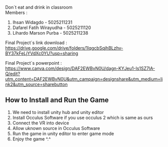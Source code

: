 Don`t eat and drink in classroom  
Members :
1. Ihsan Widagdo - 5025211231  
2. Dafarel Fatih Wirayudha - 5025211120
3. Lihardo Marson Purba - 5025211238

Final Project`s link download : https://drive.google.com/drive/folders/1lqgcbSqjhBLzhv-BY37kFeLjYVdXc0YU?usp=sharing  

Final Project`s powerpoint : https://www.canva.com/design/DAF2EWBvN0U/dagn-KYJeu1-Is1SZ7lA-Q/edit?utm_content=DAF2EWBvN0U&utm_campaign=designshare&utm_medium=link2&utm_source=sharebutton

## How to Install and Run the Game
1. We need to install unity hub and unity editor
2. Install Occulus Software if you use occulus 2 which is same as ours
3. Connect the VR into device
4. Allow uknown source in Occulus Software
5. Run the game in unity editor to enter game mode
6. Enjoy the game ^.^
